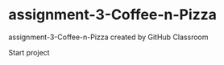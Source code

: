 # assignment-3-Coffee-n-Pizza
assignment-3-Coffee-n-Pizza created by GitHub Classroom

Start project

